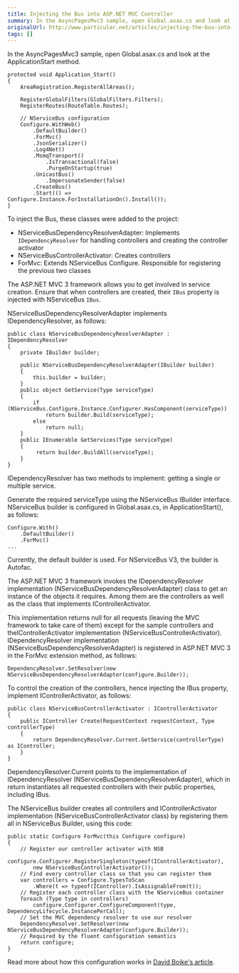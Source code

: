 ```yaml
---
title: Injecting the Bus into ASP.NET MVC Controller
summary: In the AsyncPagesMvc3 sample, open Global.asax.cs and look at the ApplicationStart method.
originalUrl: http://www.particular.net/articles/injecting-the-bus-into-asp.net-mvc-controller
tags: []
---
```


In the AsyncPagesMvc3 sample, open Global.asax.cs and look at the ApplicationStart method.

    protected void Application_Start()
    {
        AreaRegistration.RegisterAllAreas();

        RegisterGlobalFilters(GlobalFilters.Filters);
        RegisterRoutes(RouteTable.Routes);

        // NServiceBus configuration
        Configure.WithWeb()
            .DefaultBuilder()
            .ForMvc()
            .JsonSerializer()
            .Log4Net()
            .MsmqTransport()
                .IsTransactional(false)
                .PurgeOnStartup(true)
            .UnicastBus()
                .ImpersonateSender(false)
            .CreateBus()
            .Start(() => Configure.Instance.ForInstallationOn().Install());
    }

To inject the Bus, these classes were added to the project:

-   NServiceBusDependencyResolverAdapter: Implements `IDependencyResolver` for handling controllers and creating the controller activator
-   NServiceBusControllerActivator: Creates controllers
-   ForMvc: Extends NServiceBus Configure. Responsible for registering the previous two classes

The ASP.NET MVC 3 framework allows you to get involved in service creation. Ensure that when controllers are created, their `IBus` property is injected with NServiceBus `IBus`.

NServiceBusDependencyResolverAdapter implements IDependencyResolver, as follows:

    public class NServiceBusDependencyResolverAdapter : IDependencyResolver
    {
        private IBuilder builder;

        public NServiceBusDependencyResolverAdapter(IBuilder builder)
        {
            this.builder = builder;
        }        
        public object GetService(Type serviceType)
        {
            if (NServiceBus.Configure.Instance.Configurer.HasComponent(serviceType))
                return builder.Build(serviceType);
            else
                return null;
        }
        public IEnumerable GetServices(Type serviceType)
        {
             return builder.BuildAll(serviceType); 
        }
    }

IDependencyResolver has two methods to implement: getting a single or multiple service.

Generate the required serviceType using the NServiceBus IBuilder interface. NServiceBus builder is configured in Global.asax.cs, in ApplicationStart(), as follows:

    Configure.With()
        .DefaultBuilder()
        .ForMvc()
    ...

Currently, the default builder is used. For NServiceBus V3, the builder is Autofac.

The ASP.NET MVC 3 framework invokes the IDependencyResolver implementation (NServiceBusDependencyResolverAdapter) class to get an instance of the objects it requires. Among them are the controllers as well as the class that implements IControllerActivator.

This implementation returns null for all requests (leaving the MVC framework to take care of them) except for the sample controllers and theIControllerActivator implementation (NServiceBusControllerActivator). IDependencyResolver implementation
(NServiceBusDependencyResolverAdapter) is registered in ASP.NET MVC 3 in the ForMvc extension method, as follows:

    DependencyResolver.SetResolver(new NServiceBusDependencyResolverAdapter(configure.Builder));

To control the creation of the controllers, hence injecting the IBus property, implement IControllerActivator, as follows:

    public class NServiceBusControllerActivator : IControllerActivator
    {
        public IController Create(RequestContext requestContext, Type controllerType)
        {
            return DependencyResolver.Current.GetService(controllerType) as IController;
        }
    }

DependencyResolver.Current points to the implementation of IDependencyResolver (NServiceBusDependencyResolverAdapter), which in return instantiates all requested controllers with their public properties, including IBus.

The NServiceBus builder creates all controllers and IControllerActivator implementation (NServiceBusControllerActivator class) by registering them all in NServiceBus Builder, using this code:

    public static Configure ForMvc(this Configure configure)
    {
        // Register our controller activator with NSB
        configure.Configurer.RegisterSingleton(typeof(IControllerActivator),
            new NServiceBusControllerActivator());
        // Find every controller class so that you can register them
        var controllers = Configure.TypesToScan
            .Where(t => typeof(IController).IsAssignableFrom(t));
        // Register each controller class with the NServiceBus container
        foreach (Type type in controllers)
            configure.Configurer.ConfigureComponent(type, DependencyLifecycle.InstancePerCall);
        // Set the MVC dependency resolver to use our resolver
        DependencyResolver.SetResolver(new NServiceBusDependencyResolverAdapter(configure.Builder));
        // Required by the fluent configuration semantics
        return configure;
    }

Read more about how this configuration works in [David Boike's article](http://www.make-awesome.com/2011/02/injecting-nservicebus-into-asp-net-mvc-3/).

